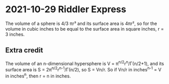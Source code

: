 2021-10-29 Riddler Express
==========================
The volume of a sphere is 4/3 πr³ and its surface area is 4πr², so for
the volume in cubic inches to be equal to the surface area in square inches,
r = 3 inches.

Extra credit
------------
The volume of an n-dimensional hypersphere is
V = π<sup>n/2</sup>r<sup>n</sup>/Γ(n/2+1),
and its surface area is S = 2π<sup>n/2</sup>r<sup>n-1</sup>/Γ(n/2),
so S = Vn/r.
So if Vn/r in inches<sup>n-1</sup> = V in inches<sup>n</sup>,
then r = n in inches.
